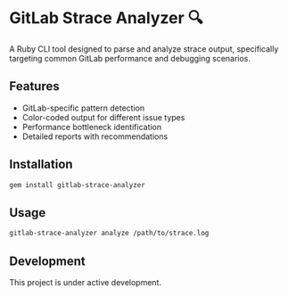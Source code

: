 # GitLab Strace Analyzer 🔍

A Ruby CLI tool designed to parse and analyze strace output, specifically targeting common GitLab performance and debugging scenarios.

## Features
- GitLab-specific pattern detection
- Color-coded output for different issue types
- Performance bottleneck identification
- Detailed reports with recommendations

## Installation
```bash
gem install gitlab-strace-analyzer
```

## Usage
```bash
gitlab-strace-analyzer analyze /path/to/strace.log
```

## Development
This project is under active development.
